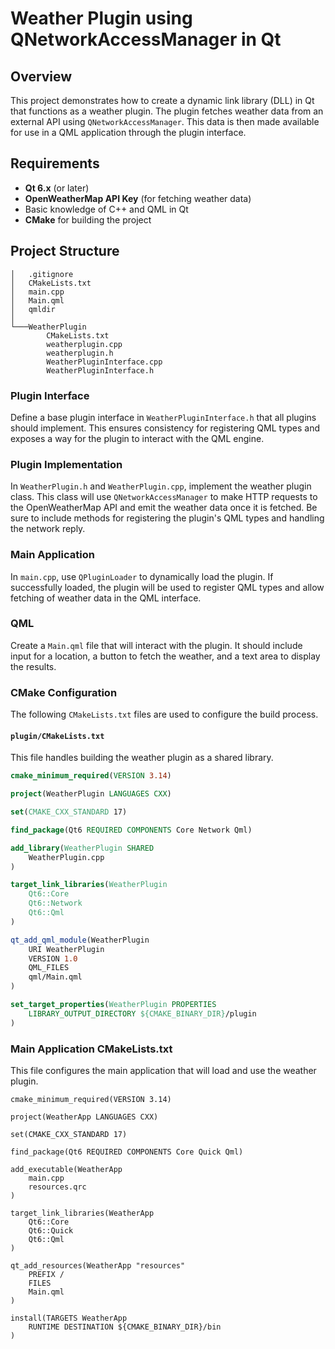 # Weather Plugin using QNetworkAccessManager in Qt

## Overview

This project demonstrates how to create a dynamic link library (DLL) in Qt that functions as a weather plugin. The plugin fetches weather data from an external API using `QNetworkAccessManager`. This data is then made available for use in a QML application through the plugin interface.

## Requirements

- **Qt 6.x** (or later)
- **OpenWeatherMap API Key** (for fetching weather data)
- Basic knowledge of C++ and QML in Qt
- **CMake** for building the project

## Project Structure
```
│   .gitignore
│   CMakeLists.txt
│   main.cpp
│   Main.qml
│   qmldir
│
└───WeatherPlugin
        CMakeLists.txt
        weatherplugin.cpp
        weatherplugin.h
        WeatherPluginInterface.cpp
        WeatherPluginInterface.h
```

### Plugin Interface

Define a base plugin interface in `WeatherPluginInterface.h` that all plugins should implement. This ensures consistency for registering QML types and exposes a way for the plugin to interact with the QML engine.

### Plugin Implementation

In `WeatherPlugin.h` and `WeatherPlugin.cpp`, implement the weather plugin class. This class will use `QNetworkAccessManager` to make HTTP requests to the OpenWeatherMap API and emit the weather data once it is fetched. Be sure to include methods for registering the plugin's QML types and handling the network reply.

### Main Application

In `main.cpp`, use `QPluginLoader` to dynamically load the plugin. If successfully loaded, the plugin will be used to register QML types and allow fetching of weather data in the QML interface.

### QML

Create a `Main.qml` file that will interact with the plugin. It should include input for a location, a button to fetch the weather, and a text area to display the results.

### CMake Configuration

The following `CMakeLists.txt` files are used to configure the build process.

#### `plugin/CMakeLists.txt`

This file handles building the weather plugin as a shared library.

```cmake
cmake_minimum_required(VERSION 3.14)

project(WeatherPlugin LANGUAGES CXX)

set(CMAKE_CXX_STANDARD 17)

find_package(Qt6 REQUIRED COMPONENTS Core Network Qml)

add_library(WeatherPlugin SHARED
    WeatherPlugin.cpp
)

target_link_libraries(WeatherPlugin
    Qt6::Core
    Qt6::Network
    Qt6::Qml
)

qt_add_qml_module(WeatherPlugin
    URI WeatherPlugin
    VERSION 1.0
    QML_FILES
    qml/Main.qml
)

set_target_properties(WeatherPlugin PROPERTIES
    LIBRARY_OUTPUT_DIRECTORY ${CMAKE_BINARY_DIR}/plugin
)
```
### Main Application CMakeLists.txt
This file configures the main application that will load and use the weather plugin.
```
cmake_minimum_required(VERSION 3.14)

project(WeatherApp LANGUAGES CXX)

set(CMAKE_CXX_STANDARD 17)

find_package(Qt6 REQUIRED COMPONENTS Core Quick Qml)

add_executable(WeatherApp
    main.cpp
    resources.qrc
)

target_link_libraries(WeatherApp
    Qt6::Core
    Qt6::Quick
    Qt6::Qml
)

qt_add_resources(WeatherApp "resources"
    PREFIX /
    FILES
    Main.qml
)

install(TARGETS WeatherApp
    RUNTIME DESTINATION ${CMAKE_BINARY_DIR}/bin
)
```
